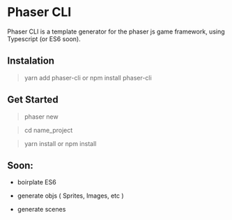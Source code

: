 # Phaser CLI

  Phaser CLI is a template generator for the phaser js game framework, using Typescript (or ES6 soon).


## Instalation

  > yarn add phaser-cli or npm install phaser-cli
  

## Get Started

  > phaser new

  > cd name_project

  > yarn install or npm install


## Soon:

  - boirplate ES6

  - generate objs ( Sprites, Images, etc )

  - generate scenes
